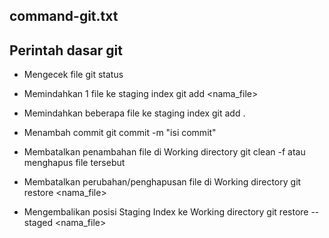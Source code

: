 ## command-git.txt

## Perintah dasar git

- Mengecek file
 git status
 
- Memindahkan 1 file ke staging index
 git add <nama_file>

- Memindahkan beberapa file ke staging index
 git add .
 
- Menambah commit
 git commit -m "isi commit"
 
- Membatalkan penambahan file di Working directory
 git clean -f
 atau menghapus file tersebut
 
- Membatalkan perubahan/penghapusan file di Working directory
 git restore <nama_file>
 
- Mengembalikan posisi Staging Index ke Working directory
 git restore --staged <nama_file>
